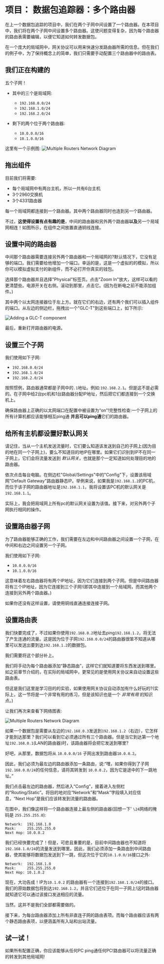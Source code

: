 # 项目： 数据包追踪器：多个路由器

在上一个数据包追踪的项目中，我们在两个子网中间设置了一个路由器。在本项目中，我们将在两个子网中间设置多个路由器。这使问题变得复杂，因为每个路由器的路由表需要编辑，以便它知道如何转发数据包。

在一个庞大的局域网中，网关协议可以用来快速分发路由器所需的信息。但在我们的例子中，为了保持概念上的简单，我们只需要手动配置三个路由器中的路由表。

## 我们正在构建的

五个子网！

* 其中的三个是局域网:
  * `192.168.0.0/24`
  * `192.168.1.0/24`
  * `192.168.2.0/24`

* 剩下的两个位于两个路由器:
  * `10.0.0.0/16`
  * `10.1.0.0/16`

这里有一个示例图:
![Multiple Routers Network Diagram](mult_routers_net_diagram.png)

## 拖出组件

目前我们将需要:
* 每个局域网中有两台主机，所以一共有6台主机
* 3个2960交换机
* 3个4331路由器

每一个局域网都连接到一个路由器。其中两个路由器同时也连到另一个路由器。

不过，**这使得设置有点有趣的是**，中间的路由器和另外两个路由器**以及**另一个局域网相连！如图所示，在组件之间放置直通铜线连接。

## 设置中间的路由器

中间那个路由器需要连接另外两个路由器和一个局域网的?默认情况下，它没有足够的端口。我们需要给他增加一个端口。幸运的是，这是一个虚拟的的模拟，所以你可以模拟虚拟支付的新组件，而不必打开你真实的钱包。

选择那个路由器并且选择"Physical"标签页。点击"Zoom In"放大，这样可以看的更清楚些。电源开关在右侧。滚动到那里，点击它。(因为在断电之前不能添加组件。)

其中两个以太网连接器位于左上方。就在它们的右边，还有两个我们可以插入组件的端口。从左边的侧边栏，拖拽出一个"GLC-T"到这些端口上，如下所示:

![Adding a GLC-T component](adding-glc-component.png)

最后，重新打开路由器的电源。

## 设置三个子网

我们使用如下子网:
  * `192.168.0.0/24`
  * `192.168.1.0/24`
  * `192.168.2.0/24`

按照惯例，路由器通常都是子网中的`.1`地址。例如:`192.168.2.1`。但是这不是必需的。在子网中给2台pc机和1台路由器分配IP地址，然后把它们都连接到一个交换机上。

确保路由器上正确的以太网端口在配置中被设置为“on”!完整性检查:一个子网上的所有计算机都应该能够相互ping通 **并且可以ping通**它们的路由器。

## 给所有主机都设置好默认网关

请记住，当从一个主机发送流量时，它们要么知道该发送到自己的子网上(因为目的地在同一个子网上)，要么不知道目的地IP在哪里。如果它们识别到IP不在同一子网上，它们会将流量发送到 _默认网关_，也就是那个一定知道如何处理目的地的路由器。

依次点击每台电脑。在侧边栏"Global/Settings"中的"Config"下，设置该局域网"Default Gateway"路由器静态IP。举例来说，如果我是`192.168.1.2`的PC机，而位于该子网的路由器地址是`192.168.1.1`，我将设置该PC机的默认网关是 `192.168.1.1`。

实际上，我会把局域网上所有pc的默认网关设置为该值。接下来，对另外两个子网执行相同的操作。

## 设置路由器子网

为了路由器能够正确的工作，我们需要在左边和中间路由器之间设置一个子网，在中间和右边之间设置另一个子网。

我们使用如下子网:
  * `10.0.0.0/16`
  * `10.1.0.0/16`


这意味着左右路由器将有两个IP地址，因为它们连接到两个子网。但是中间路由器将有三个IP地址，因为它连接到三个子网!(即其中连接到一个局域网，而其他两个连接到另外两个路由器。)

如果你还没有这样设置，请使用铜线直通连接连接子网。

## 设置路由表

我们快要完成了，不过如果你使用`192.168.0.2`地址去ping`192.168.1.2`，将无法了产生连通的流量。这是因为位于子网`192.168.0.0/24`的路由器很笨不知道从哪里可以发送出要到达`192.168.1.2`的数据包。

我们需要将这个部分补上。

我们将手动为每个路由器添加“静态路由”，这样它们就知道要将东西发送到哪里。如之前章节介绍的，在实际的局域网中，更常见的是使用网关协议来自动设置这些路由表。

但这是我们这里是学习目的的实验，如果使用网关协议自动添加有什么好玩的?(实际上，这一节将是一个非常有用的练习，但是该知识也是一个 _非常有用_ 的知识点。)

让我们再次来查看下网络图表:

![Multiple Routers Network Diagram](mult_routers_net_diagram.png)

如果一个数据包是需要从左边的`192.168.0.3`发送到`192.168.1.2`（右边），它怎样才能到达那里？我们可以看到它必须通过所有三个路由器。但是当它到达第一个地址`192.168.0.1`(LAN的路由器)时，该路由器将会把它发送到哪里?

好吧，从那里，数据包将从 `10.0.0.0/16` 子网出发到路由器`10.0.0.2`。

因此，我们必须为最左边的路由器添加一条路由，说:“嘿，如果你得到了子网`192.168.0.0/24`的任何信息，请将其转发到 `10.0.0.2`，因为它是途中的下一跳地址。”

我们点击最左边的路由器，然后进入“Config”，接着进入左侧栏的“Routing/Static”。将目的地对应“Network”和“Mask”字段填入对应信息，“Next Hop”是我们应该转发到流量的路由器。

在图中，我们像这样将一个路由器连接上最左侧的路由器(回想一下' `\24`网络的掩码是 `255.255.255.0`):

``` {.default}
Network:  192.168.1.0
Mask:     255.255.255.0
Next Hop: 10.0.0.2
```
我们已经快要完成了！但是，可悲且重要的是，目前中间路由器也不知道将`192.168.1.0/24`的流量发送到哪里。因此，我们必须添加一条路由到中间路由器，使其能够将数据包发送到下一跳，但这次位于它的`10.1.0.0/16`接口之外:

``` {.default}
Network:  192.168.1.0
Mask:     255.255.255.0
Next Hop: 10.1.0.2
```

现在，大功告成！IP为`10.1.0.2` 的路由器有一个连接到`192.168.1.0/24`的接口。我们的原始数据包将到达`192.168.1.2`，并且它们还位于在同一子网上!这时路由器就知道它可以通过该接口发送相应的流量。

当然，这并不是我们全部都需要做的。

接下来，为每台路由器添加上所有非直连子网的路由表项。而每个路由器应该有两个静态路由表项，以便涵盖所有入站和出站流量。

## 试一试！

如果所有配置正确，你应该能够从任何PC ping通任何PC!路由器可以将流量正确的转发到其他局域网!

<!-- 计分表
15
三个局域网都正确设置

15
所有三个路由器都正确的连接到对应的子网

18
所有三个路由表都配置正确

-->

